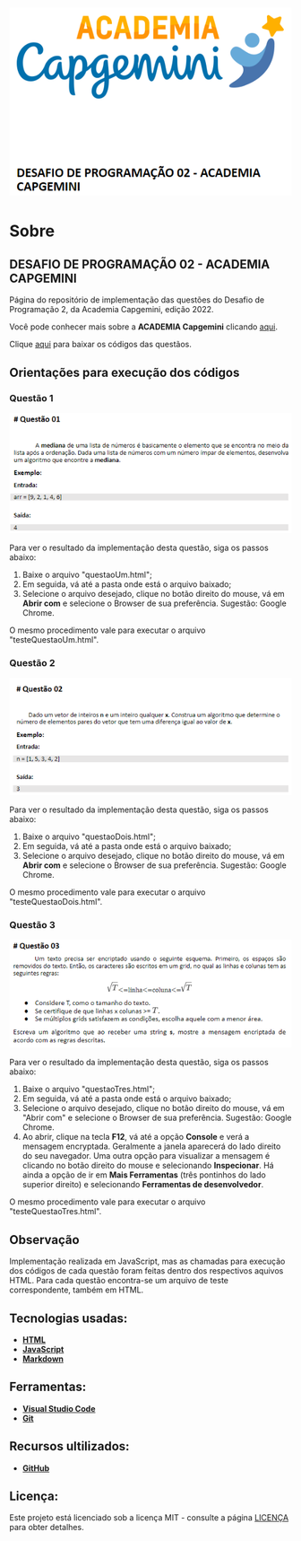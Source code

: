<h1 align="center">
    <img src="desafio.PNG" alt="Logo Desafio">
</h1>

# Sobre

## DESAFIO DE PROGRAMAÇÃO 02 - ACADEMIA CAPGEMINI

Página do repositório de implementação das questões do Desafio de Programação 2, da Academia Capgemini, edição 2022.

Você pode conhecer mais sobre a **ACADEMIA Capgemini** clicando [aqui](https://capgemini.proway.com.br/).

Clique [aqui](https://github.com/jobafi/challenge-capgemini-2022) para baixar os códigos das questãos.

## Orientações para execução dos códigos

### Questão 1
  <img src="q1.PNG" alt="Questão 1">

Para ver o resultado da implementação desta questão, siga os passos abaixo:
1. Baixe o arquivo "questaoUm.html";
2. Em seguida, vá até a pasta onde está o arquivo baixado;
3. Selecione o arquivo desejado, clique no botão direito do mouse, vá em **Abrir com** e selecione o Browser de sua preferência. Sugestão: Google Chrome.

O mesmo procedimento vale para executar o arquivo "testeQuestaoUm.html".

### Questão 2
  <img src="q2.PNG" alt="Questão 2">

Para ver o resultado da implementação desta questão, siga os passos abaixo:
1. Baixe o arquivo "questaoDois.html";
2. Em seguida, vá até a pasta onde está o arquivo baixado;
3. Selecione o arquivo desejado, clique no botão direito do mouse, vá em **Abrir com** e selecione o Browser de sua preferência. Sugestão: Google Chrome.

O mesmo procedimento vale para executar o arquivo "testeQuestaoDois.html".

### Questão 3
  <img src="q3.PNG" alt="Questão 3">

Para ver o resultado da implementação desta questão, siga os passos abaixo:
1. Baixe o arquivo "questaoTres.html";
2. Em seguida, vá até a pasta onde está o arquivo baixado;
3.  Selecione o arquivo desejado, clique no botão direito do mouse, vá em "Abrir com" e selecione o Browser de sua preferência. Sugestão: Google Chrome.
4. Ao abrir, clique na tecla **F12**, vá até a opção **Console** e verá a mensagem encryptada. Geralmente a janela aparecerá do lado direito do seu navegador. Uma outra opção para visualizar a mensagem é clicando no botão direito do mouse e selecionando **Inspecionar**. Há ainda a opção de ir em **Mais Ferramentas** (três pontinhos do lado superior direito) e selecionando **Ferramentas de desenvolvedor**. 

O mesmo procedimento vale para executar o arquivo "testeQuestaoTres.html".

## Observação
Implementação realizada em JavaScript, mas as chamadas para execução dos códigos de cada questão foram feitas dentro dos respectivos aquivos HTML. Para cada questão encontra-se um arquivo de teste correspondente, também em HTML.

## Tecnologias usadas:
* **[HTML](https://developer.mozilla.org/pt-BR/docs/Web/HTML)**
* **[JavaScript](https://developer.mozilla.org/pt-BR/docs/Web/JavaScript)**
* **[Markdown](https://daringfireball.net/projects/)**


## Ferramentas:
* **[Visual Studio Code](https://code.visualstudio.com/)**
* **[Git](https://git-scm.com/)**


## Recursos ultilizados:
* **[GitHub](https://github.com/)**

## Licença:
Este projeto está licenciado sob a licença MIT - consulte a página [LICENÇA](https://opensource.org/licenses/MIT) para obter detalhes.
